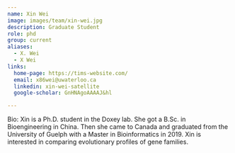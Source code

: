 ```yaml
---
name: Xin Wei
image: images/team/xin-wei.jpg
description: Graduate Student
role: phd
group: current
aliases:
  - X. Wei
  - X Wei
links:
  home-page: https://tims-website.com/
  email: x86wei@uwaterloo.ca
  linkedin: xin-wei-satellite
  google-scholar: GnHNAgoAAAAJ&hl

---
```


Bio: Xin is a Ph.D. student in the Doxey lab. She got a B.Sc. in Bioengineering in China. Then she came to Canada and graduated from the University of Guelph with a Master in Bioinformatics in 2019. Xin is interested in comparing evolutionary profiles of gene families.

